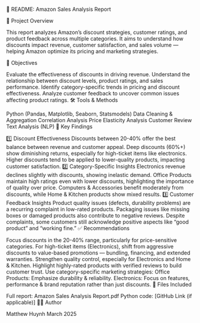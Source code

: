 
📄 README: Amazon Sales Analysis Report

📌 Project Overview

This report analyzes Amazon’s discount strategies, customer ratings, and product feedback across multiple categories. It aims to understand how discounts impact revenue, customer satisfaction, and sales volume — helping Amazon optimize its pricing and marketing strategies.

🎯 Objectives

Evaluate the effectiveness of discounts in driving revenue.
Understand the relationship between discount levels, product ratings, and sales performance.
Identify category-specific trends in pricing and discount effectiveness.
Analyze customer feedback to uncover common issues affecting product ratings.
🛠️ Tools & Methods

Python (Pandas, Matplotlib, Seaborn, Statsmodels)
Data Cleaning & Aggregation
Correlation Analysis
Price Elasticity Analysis
Customer Review Text Analysis (NLP)
🔑 Key Findings

1️⃣ Discount Effectiveness
Discounts between 20-40% offer the best balance between revenue and customer appeal.
Deep discounts (60%+) show diminishing returns, especially for high-ticket items like electronics.
Higher discounts tend to be applied to lower-quality products, impacting customer satisfaction.
2️⃣ Category-Specific Insights
Electronics revenue declines slightly with discounts, showing inelastic demand.
Office Products maintain high ratings even with lower discounts, highlighting the importance of quality over price.
Computers & Accessories benefit moderately from discounts, while Home & Kitchen products show mixed results.
3️⃣ Customer Feedback Insights
Product quality issues (defects, durability problems) are a recurring complaint in low-rated products.
Packaging issues like missing boxes or damaged products also contribute to negative reviews.
Despite complaints, some customers still acknowledge positive aspects like “good product” and “working fine.”
✅ Recommendations

Focus discounts in the 20-40% range, particularly for price-sensitive categories.
For high-ticket items (Electronics), shift from aggressive discounts to value-based promotions — bundling, financing, and extended warranties.
Strengthen quality control, especially for Electronics and Home & Kitchen.
Highlight highly-rated products with verified reviews to build customer trust.
Use category-specific marketing strategies:
Office Products: Emphasize durability & reliability.
Electronics: Focus on features, performance & brand reputation rather than just discounts.
📂 Files Included

Full report: Amazon Sales Analysis Report.pdf
Python code: [GitHub Link (if applicable)]
👨‍💻 Author

Matthew Huynh
March 2025
